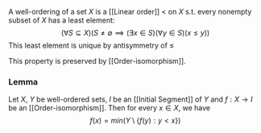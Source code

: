 A well-ordering of a set $X$ is a [[Linear order]] $<$ on $X$ s.t. every nonempty subset of $X$ has a least element:
$$
(\forall S\subseteq X)(S\neq \emptyset \implies(\exists x\in S)(\forall y\in S)(x\leq y))
$$
This least element is unique by antisymmetry of $\leq$

This property is preserved by [[Order-isomorphism]].

### Lemma
Let $X$, $Y$ be well-ordered sets, $I$ be an [[Initial Segment]] of $Y$ and $f:X\to I$ be an [[Order-isomorphism]]. Then for every $x\in X$, we have 
$$
f(x)=min(Y\setminus \{ f(y):y<x \})
$$
